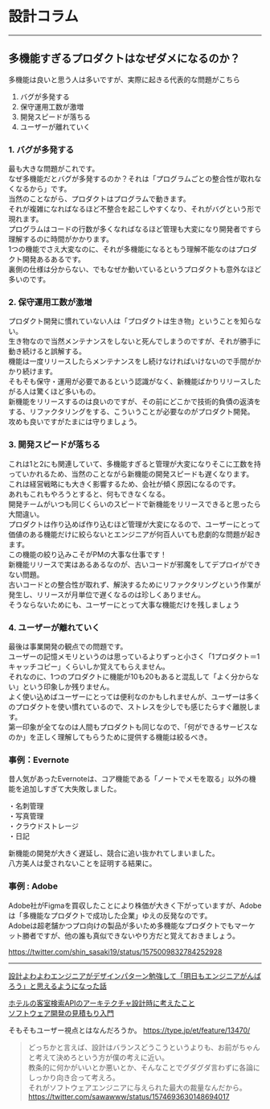 # 設計コラム

---

## 多機能すぎるプロダクトはなぜダメになるのか？

多機能は良いと思う人は多いですが、実際に起きる代表的な問題がこちら

1. バグが多発する
2. 保守運用工数が激増
3. 開発スピードが落ちる
4. ユーザーが離れていく

### 1. バグが多発する

最も大きな問題がこれです。  
なぜ多機能だとバグが多発するのか？それは「プログラムごとの整合性が取れなくなるから」です。  
当然のことながら、プロダクトはプログラムで動きます。  
それが複雑になればなるほど不整合を起こしやすくなり、それがバグという形で現れます。  
プログラムはコードの行数が多くなればなるほど管理も大変になり開発者ですら理解するのに時間がかかります。  
1つの機能でさえ大変なのに、それが多機能になるともう理解不能なのはプロダクト開発あるあるです。  
裏側の仕様は分からない、でもなぜか動いているというプロダクトも意外なほど多いのです。  

### 2. 保守運用工数が激増

プロダクト開発に慣れていない人は「プロダクトは生き物」ということを知らない。  
生き物なので当然メンテナンスをしないと死んでしまうのですが、それが勝手に動き続けると誤解する。  
機能は一度リリースしたらメンテナンスをし続けなければいけないので手間がかかり続けます。  
そもそも保守・運用が必要であるという認識がなく、新機能ばかりリリースしたがる人は驚くほど多いもの。  
新機能をリリースするのは良いのですが、その前にどこかで技術的負債の返済をする、リファクタリングをする、こういうことが必要なのがプロダクト開発。  
攻めも良いですがたまには守りましょう。  

### 3. 開発スピードが落ちる

これは1と2にも関連していて、多機能すぎると管理が大変になりそこに工数を持っていかれるため、当然のことながら新機能の開発スピードも遅くなります。  
これは経営戦略にも大きく影響するため、会社が傾く原因になるのです。  
あれもこれもやろうとすると、何もできなくなる。  
開発チームがいつも同じくらいのスピードで新機能をリリースできると思ったら大間違い。  
プロダクトは作り込めば作り込むほど管理が大変になるので、ユーザーにとって価値のある機能だけに絞らないとエンジニアが何百人いても悲劇的な問題が起きます。  
この機能の絞り込みこそがPMの大事な仕事です！  
新機能リリースで実はあるあるなのが、古いコードが邪魔をしてデプロイができない問題。  
古いコードとの整合性が取れず、解決するためにリファクタリングという作業が発生し、リリースが月単位で遅くなるのは珍しくありません。  
そうならないためにも、ユーザーにとって大事な機能だけを残しましょう  

### 4. ユーザーが離れていく

最後は事業開発の観点での問題です。  
ユーザーの記憶メモリというのは思っているよりずっと小さく「1プロダクト＝1キャッチコピー」くらいしか覚えてもらえません。  
それなのに、1つのプロダクトに機能が10も20もあると混乱して「よく分からない」という印象しか残りません。  
よく使い込めばユーザーにとっては便利なのかもしれませんが、ユーザーは多くのプロダクトを使い慣れているので、ストレスを少しでも感じたらすぐ離脱します。  
第一印象が全てなのは人間もプロダクトも同じなので、「何ができるサービスなのか」を正しく理解してもらうために提供する機能は絞るべき。  

### 事例：Evernote

昔人気があったEvernoteは、コア機能である「ノートでメモを取る」以外の機能を追加しすぎて大失敗しました。  

・名刺管理  
・写真管理  
・クラウドストレージ  
・日記  

新機能の開発が大きく遅延し、競合に追い抜かれてしまいました。  
八方美人は愛されないことを証明する結果に。  

### 事例 : Adobe

Adobe社がFigmaを買収したことにより株価が大きく下がっていますが、Adobeは「多機能なプロダクトで成功した企業」ゆえの反発なのです。  
Adobeは超老舗かつプロ向けの製品が多いため多機能なプロダクトでもマーケット勝者ですが、他の誰も真似できないやり方だと覚えておきましょう。  

<https://twitter.com/shin_sasaki19/status/1575009832784252928>  

---

[設計よわよわエンジニアがデザインパターン勉強して「明日もエンジニアがんばろう」と思えるようになった話](https://qiita.com/kamikawa_m/items/e5e807c911ac8c306111#%E3%81%A1%E3%82%87%E3%81%A3%E3%81%A8%E3%81%99%E3%81%94%E3%81%8F%E9%A0%91%E5%BC%B5%E3%81%A3%E3%81%A6%E3%81%BF%E3%81%9F%E7%B5%90%E6%9E%9C)  

[ホテルの客室検索APIのアーキテクチャ設計時に考えたこと](https://zenn.dev/moga/articles/build-hotel-search-system)  
[ソフトウェア開発の見積もり入門](https://zenn.dev/hakoten/articles/dd13bc04767461)  

そもそもユーザー視点とはなんだろうか。
<https://type.jp/et/feature/13470/>  

>どっちかと言えば、設計はバランスどうこうというよりも、お前がちゃんと考えて決めろという方が僕の考えに近い。  
教条的に何かがいいとか悪いとか、そんなことでグダグダ言わずに各論にしっかり向き合って考えろ。  
それがソフトウェアエンジニアに与えられた最大の裁量なんだから。  
<https://twitter.com/sawawww/status/1574693630148694017>  
